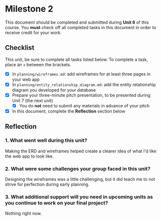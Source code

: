 # Milestone 2

This document should be completed and submitted during **Unit 6** of this course. You **must** check off all completed tasks in this document in order to receive credit for your work.

## Checklist

This unit, be sure to complete all tasks listed below. To complete a task, place an `x` between the brackets.

- [X] In `planning/wireframes.md`: add wireframes for at least three pages in your web app
- [X] In `planning/entity_relationship_diagram.md`: add the entity relationship diagram you developed for your database
- [X] Prepare your three-minute pitch presentation, to be presented during Unit 7 (the next unit)
  - [X] You do **not** need to submit any materials in advance of your pitch
- [X] In this document, complete the **Reflection** section below

## Reflection

### 1. What went well during this unit?

Making the ERD and wireframes helped create a clearer idea of what I'd like the web app to look like.

### 2. What were some challenges your group faced in this unit?

Designing the wireframes was a little challenging, but it did teach me to not strive for perfection during early planning.

### 3. What additional support will you need in upcoming units as you continue to work on your final project?

Nothing right now.
